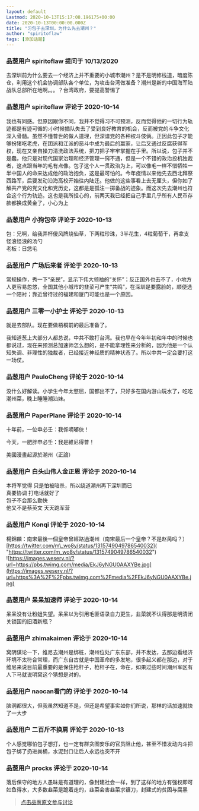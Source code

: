 ```yaml
---
layout: default
Lastmod: 2020-10-13T15:17:08.196175+00:00
date: 2020-10-13T00:00:00.000Z
title: "习包子去深圳，为什么先去潮州？"
author: "spiritoflaw"
tags: [添加话题]
---
```



### 品葱用户 **spiritoflaw** 提问于 10/13/2020
    
去深圳前为什么要去一个经济上并不重要的小城市潮州？是不是明修栈道，暗度陈仓，利用这个机会协调部队各个单位，为攻击台湾做准备？潮州是新的中国海军陆战队总部所在地啊。。。？台湾政府，要提高警惕了
    
                

### 品葱用户 **spiritoflaw** 评论于 2020-10-14
        
我也有同感。但原因跟你不同，我并不觉得习不可预测，反而觉得他的一切行为轨迹都是有迹可循的:小时候插队失去了受到良好教育的机会，反而被党的斗争文化深入骨髓。虽然不懂普世的做人道理，但深谙党的各种权斗伎俩。正因此包子才能够扮猪吃老虎，在团派和江派的恶斗中成为最后的赢家，让后又通过反腐获得军权，现在又亲自操刀清洗政法系统，把刀把子牢牢掌握在手里。所以说，包子并不是蠢，他只是对现代国家治理和经济管理一窍不通，但是一个不错的政治投机独裁者，这点跟当年的毛有点像。包子这个人一贯政治为上，可以像毛一样不惜牺牲一半中国人的命来达成他的政治抱负，这是最可怕的。今年疫情以来他先去西北拜祭西路军，后要发动沿海高校开始往内陆迁。他做的这些事看上去无厘头，但你如了解共产党的党文化和党历史，这都是是孤注一掷备战的迹象。而这次先去潮州也符合这个行为轨迹。这也是我所担心的，前两天我已经把自己手里几乎所有人民币存款都换成黄金了，小心为上
        
                

### 品葱用户 **小狗包帝** 评论于 2020-10-13
        
包：兄啊，给我弄杯傻风牌烧仙草，下两粒珍珠，3半花生，4粒葡萄干，再拿支怪浪怪浪的汤勺  
老板：日恁毛
        
                

### 品葱用户 **广场后来者** 评论于 2020-10-13
        
常规操作，秀一下“亲民”，显示下伟大领袖的“关怀”；反正国外也去不了，小地方人更容易忽悠，全国其他小城市的韭菜可产生“共鸣”，在深圳是要露脸的，顺便选一个陪衬；靠近曾待过的福建和厦门可能也是一个原因。
        
                

### 品葱用户 **三零一小护士** 评论于 2020-10-13
        
就是去部队。现在要做梧桐前的最后准备了。  
  
我知道葱上大部分人都总说，中共不敢打台湾。我也早在今年年初和年中的时候也都说过，现在来预测总加速师怎么想的，是不能拿理性来分析的，因为他是一个认知失调、非理性的独裁者，已经接近神经质的精神状态了。所以中共一定会要打这一场仗。
        
                

### 品葱用户 **PauloCheng** 评论于 2020-10-14
        
没什么好解读。小学生今年太憋屈，国都出不了，只好多在国内游山玩水了，吃吃潮州菜，晚上睡睡潮汕妹。
        
                

### 品葱用户 **PaperPlane** 评论于 2020-10-14
        
十年前，一位申必壬：我係嘀嘟俠！  
  
今天，一肥胖申必壬：我是維尼得普！  
  
美國漫畫起源於潮州（正論）
        
                

### 品葱用户 **白头山伟人金正恩** 评论于 2020-10-14
        
本将军觉得 只是怕被暗杀，所以绕道潮州再下深圳而已  
真要协调 打电话就好了  
包子不会那么勤快  
他又不是蔡英文 天天跑军营
        
                

### 品葱用户 **Konqi** 评论于 2020-10-14
        
楊錦麟：南宋最後一個皇帝曾經路過潮州（南宋最后一个皇帝？不是赵昺吗？）  
[https://twitter.com/m\_wo8y/status/1315749049786540032]( "https://twitter.com/m_wo8y/status/1315749049786540032")  
![https://images.weserv.nl/?url=https://pbs.twimg.com/media/EkJ6yNGU0AAXYBe.jpg](https://images.weserv.nl/?url=https%3A%2F%2Fpbs.twimg.com%2Fmedia%2FEkJ6yNGU0AAXYBe.jpg)
        
                

### 品葱用户 **呆呆加速师** 评论于 2020-10-14
        
呆呆没有让粉蛆失望。呆呆以为引用毛匪语录自力更生，韭菜就不认得那是明清闭关锁国的旧酒新瓶？
        
                

### 品葱用户 **zhimakaimen** 评论于 2020-10-14
        
窝阴谋论一下，维尼去潮州是绑桩，潮州位处广东东部，并不发达，去那边看经济环境不太符合常理，而广东自古就是中国革命的多发地，很多起义都在那边，对于维尼来说目前最重要的是保住枪杆子，枪杆子在，命在，如果过些时间潮州军区有人下马就说明窝这个猜想是对的。
        
                

### 品葱用户 **naocan看门的** 评论于 2020-10-14
        
脑洞都很大，但我虽然知道不是，但还是希望事实如你们所说，那样的话加速就快了一大步
        
                

### 品葱用户 **二百斤不换肩** 评论于 2020-10-13
        
个人感觉哪怕包子想打，也一定有群贪图安乐的官员阻止他，甚至不惜发动内斗把包子绑了扔进粪桶，水泥封口让后人永远也突不开
        
                

### 品葱用户 **procks** 评论于 2020-10-14
        
落后保守的地方人愚昧是有道理的，像封建社会一样，到了这样的地方有强权即可如鱼得水，大多数韭菜是跪着走的，韭菜会害韭菜求镰刀，封建式的贫困与腐黑
        
                





> [点击品葱原文参与讨论](https://pincong.rocks/question/32163)


